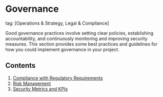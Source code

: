 # Governance
tag: [Operations & Strategy, Legal & Compliance]

Good governance practices involve setting clear policies, establishing accountability, and continuously monitoring and improving security measures. This section provides some best practices and guidelines for how you could implement governance in your project.

## Contents

1. [Compliance with Regulatory Requirements](./compliance-regulatory-requirements.md)
2. [Risk Management](./risk-management.md)
3. [Security Metrics and KPIs](./security-metrics-kpis.md)
